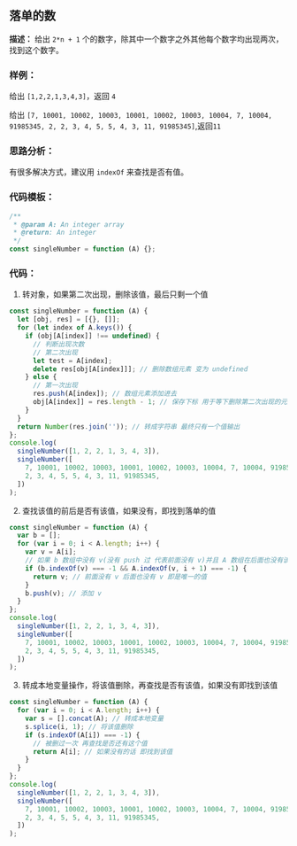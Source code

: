 ## **落单的数**

**描述：**
给出 `2*n + 1` 个的数字，除其中一个数字之外其他每个数字均出现两次，找到这个数字。

### **样例：**

给出 `[1,2,2,1,3,4,3]`，返回 `4`

给出 `[7, 10001, 10002, 10003, 10001, 10002, 10003, 10004, 7, 10004, 91985345, 2, 2, 3, 4, 5, 5, 4, 3, 11, 91985345]`,返回`11`

### **思路分析：**

有很多解决方式，建议用 `indexOf` 来查找是否有值。

### **代码模板：**

```js
/**
 * @param A: An integer array
 * @return: An integer
 */
const singleNumber = function (A) {};
```

### **代码：**

1. 转对象，如果第二次出现，删除该值，最后只剩一个值

```js
const singleNumber = function (A) {
  let [obj, res] = [{}, []];
  for (let index of A.keys()) {
    if (obj[A[index]] !== undefined) {
      // 判断出现次数
      // 第二次出现
      let test = A[index];
      delete res[obj[A[index]]]; // 删除数组元素 变为 undefined
    } else {
      // 第一次出现
      res.push(A[index]); // 数组元素添加进去
      obj[A[index]] = res.length - 1; // 保存下标 用于等下删除第二次出现的元素
    }
  }
  return Number(res.join('')); // 转成字符串 最终只有一个值输出
};
console.log(
  singleNumber([1, 2, 2, 1, 3, 4, 3]),
  singleNumber([
    7, 10001, 10002, 10003, 10001, 10002, 10003, 10004, 7, 10004, 91985345, 2,
    2, 3, 4, 5, 5, 4, 3, 11, 91985345,
  ])
);
```

2. 查找该值的前后是否有该值，如果没有，即找到落单的值

```js
const singleNumber = function (A) {
  var b = [];
  for (var i = 0; i < A.length; i++) {
    var v = A[i];
    // 如果 b 数组中没有 v(没有 push 过 代表前面没有 v)并且 A 数组在后面也没有该值(也就是后面也没有 v)
    if (b.indexOf(v) === -1 && A.indexOf(v, i + 1) === -1) {
      return v; // 前面没有 v 后面也没有 v 即是唯一的值
    }
    b.push(v); // 添加 v
  }
};
console.log(
  singleNumber([1, 2, 2, 1, 3, 4, 3]),
  singleNumber([
    7, 10001, 10002, 10003, 10001, 10002, 10003, 10004, 7, 10004, 91985345, 2,
    2, 3, 4, 5, 5, 4, 3, 11, 91985345,
  ])
);
```

3. 转成本地变量操作，将该值删除，再查找是否有该值，如果没有即找到该值

```js
const singleNumber = function (A) {
  for (var i = 0; i < A.length; i++) {
    var s = [].concat(A); // 转成本地变量
    s.splice(i, 1); // 将该值删除
    if (s.indexOf(A[i]) === -1) {
      // 被删过一次 再查找是否还有这个值
      return A[i]; // 如果没有的话 即找到该值
    }
  }
};
console.log(
  singleNumber([1, 2, 2, 1, 3, 4, 3]),
  singleNumber([
    7, 10001, 10002, 10003, 10001, 10002, 10003, 10004, 7, 10004, 91985345, 2,
    2, 3, 4, 5, 5, 4, 3, 11, 91985345,
  ])
);
```
